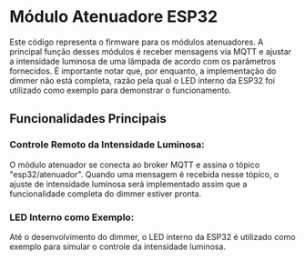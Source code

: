 # Módulo Atenuadore ESP32

Este código representa o firmware para os módulos atenuadores. A principal função desses módulos é receber mensagens via MQTT e ajustar a intensidade luminosa de uma lâmpada de acordo com os parâmetros fornecidos. É importante notar que, por enquanto, a implementação do dimmer não está completa, razão pela qual o LED interno da ESP32 foi utilizado como exemplo para demonstrar o funcionamento.

## Funcionalidades Principais

### Controle Remoto da Intensidade Luminosa:
O módulo atenuador se conecta ao broker MQTT e assina o tópico "esp32/atenuador". Quando uma mensagem é recebida nesse tópico, o ajuste de intensidade luminosa será implementado assim que a funcionalidade completa do dimmer estiver pronta.

### LED Interno como Exemplo:
Até o desenvolvimento do dimmer, o LED interno da ESP32 é utilizado como exemplo para simular o controle da intensidade luminosa.
